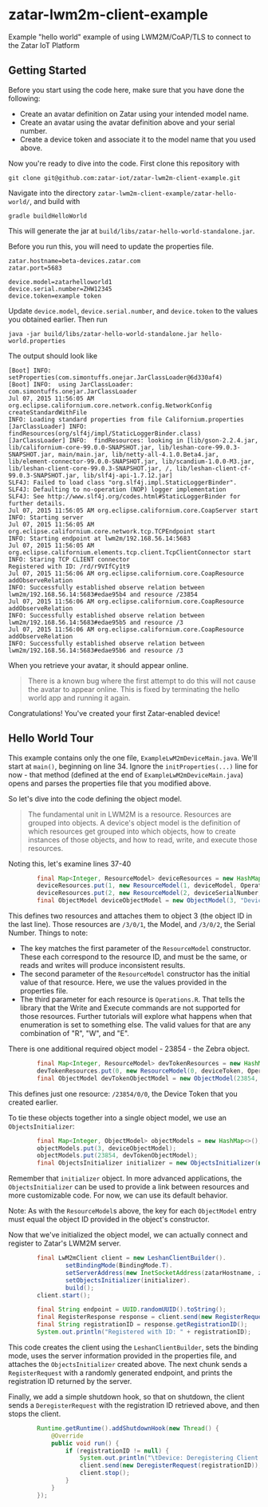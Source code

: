# zatar-lwm2m-client-example
Example "hello world" example of using LWM2M/CoAP/TLS to connect to the Zatar IoT Platform

## Getting Started
Before you start using the code here, make sure that you have done the following:
* Create an avatar definition on Zatar using your intended model name.
* Create an avatar using the avatar definition above and your serial number.
* Create a device token and associate it to the model name that you used above.

Now you're ready to dive into the code. First clone this repository with

```
git clone git@github.com:zatar-iot/zatar-lwm2m-client-example.git
```

Navigate into the directory ```zatar-lwm2m-client-example/zatar-hello-world/```, and build with

```
gradle buildHelloWorld
```

This will generate the jar at ```build/libs/zatar-hello-world-standalone.jar```.

Before you run this, you will need to update the properties file.
```
zatar.hostname=beta-devices.zatar.com
zatar.port=5683

device.model=zatarhelloworld1
device.serial.number=ZHW12345
device.token=example token
```

Update ```device.model```, ```device.serial.number```, and ```device.token``` to the values you obtained earlier. Then run
```
java -jar build/libs/zatar-hello-world-standalone.jar hello-world.properties
```

The output should look like
```
[Boot] INFO:  setProperties(com.simontuffs.onejar.JarClassLoader@6d330af4)
[Boot] INFO:  using JarClassLoader: com.simontuffs.onejar.JarClassLoader
Jul 07, 2015 11:56:05 AM org.eclipse.californium.core.network.config.NetworkConfig createStandardWithFile
INFO: Loading standard properties from file Californium.properties
[JarClassLoader] INFO:  findResources(org/slf4j/impl/StaticLoggerBinder.class)
[JarClassLoader] INFO:  findResources: looking in [lib/gson-2.2.4.jar, lib/californium-core-99.0.0-SNAPSHOT.jar, lib/leshan-core-99.0.3-SNAPSHOT.jar, main/main.jar, lib/netty-all-4.1.0.Beta4.jar, lib/element-connector-99.0.0-SNAPSHOT.jar, lib/scandium-1.0.0-M3.jar, lib/leshan-client-core-99.0.3-SNAPSHOT.jar, /, lib/leshan-client-cf-99.0.3-SNAPSHOT.jar, lib/slf4j-api-1.7.12.jar]
SLF4J: Failed to load class "org.slf4j.impl.StaticLoggerBinder".
SLF4J: Defaulting to no-operation (NOP) logger implementation
SLF4J: See http://www.slf4j.org/codes.html#StaticLoggerBinder for further details.
Jul 07, 2015 11:56:05 AM org.eclipse.californium.core.CoapServer start
INFO: Starting server
Jul 07, 2015 11:56:05 AM org.eclipse.californium.core.network.tcp.TCPEndpoint start
INFO: Starting endpoint at lwm2m/192.168.56.14:5683
Jul 07, 2015 11:56:05 AM org.eclipse.californium.elements.tcp.client.TcpClientConnector start
INFO: Staring TCP CLIENT connector
Registered with ID: /rd/r9VIfCy1t9
Jul 07, 2015 11:56:06 AM org.eclipse.californium.core.CoapResource addObserveRelation
INFO: Successfully established observe relation between lwm2m/192.168.56.14:5683#edae95b4 and resource /23854
Jul 07, 2015 11:56:06 AM org.eclipse.californium.core.CoapResource addObserveRelation
INFO: Successfully established observe relation between lwm2m/192.168.56.14:5683#edae95b5 and resource /3
Jul 07, 2015 11:56:06 AM org.eclipse.californium.core.CoapResource addObserveRelation
INFO: Successfully established observe relation between lwm2m/192.168.56.14:5683#edae95b6 and resource /3
```

When you retrieve your avatar, it should appear online.

> There is a known bug where the first attempt to do this will not cause the avatar to appear online. This is fixed by terminating the hello world app and running it again.

Congratulations! You've created your first Zatar-enabled device!

## Hello World Tour

This example contains only the one file, ```ExampleLwM2mDeviceMain.java```. We'll start at ```main()```, beginning on line 34. Ignore the ```initProperties(...)``` line for now - that method (defined at the end of ```ExampleLwM2mDeviceMain.java```) opens and parses the properties file that you modified above.

So let's dive into the code defining the object model.

> The fundamental unit in LWM2M is a resource. Resources are grouped into objects. A device's object model is the definition of which resources get grouped into which objects, how to create instances of those objects, and how to read, write, and execute those resources.

Noting this, let's examine lines 37-40
```java
		final Map<Integer, ResourceModel> deviceResources = new HashMap<Integer, ResourceModel>();
		deviceResources.put(1, new ResourceModel(1, deviceModel, Operations.R, false, false, Type.STRING, "", "", ""));
		deviceResources.put(2, new ResourceModel(2, deviceSerialNumber, Operations.R, false, false, Type.STRING, "", "", ""));
		final ObjectModel deviceObjectModel = new ObjectModel(3, "Device", "", false, true, deviceResources);
```

This defines two resources and attaches them to object 3 (the object ID in the last line). Those resources are ```/3/0/1```, the Model, and ```/3/0/2```, the Serial Number. Things to note:
* The key matches the first parameter of the ```ResourceModel``` constructor. These each correspond to the resource ID, and must be the same, or reads and writes will produce inconsistent results.
* The second parameter of the ```ResourceModel``` constructor has the initial value of that resource. Here, we use the values provided in the properties file.
* The third parameter for each resource is ```Operations.R```. That tells the library that the Write and Execute commands are not supported for those resources. Further tutorials will explore what happens when that enumeration is set to something else. The valid values for that are any combination of "R", "W", and "E".

There is one additional required object model - 23854 - the Zebra object.
```java
		final Map<Integer, ResourceModel> devTokenResources = new HashMap<Integer, ResourceModel>();
		devTokenResources.put(0, new ResourceModel(0, deviceToken, Operations.R, false, false, Type.STRING, "", "", ""));
		final ObjectModel devTokenObjectModel = new ObjectModel(23854, "Zatar Device Token", "", false, true, devTokenResources);
```

This defines just one resource: ```/23854/0/0```, the Device Token that you created earlier.

To tie these objects together into a single object model, we use an ```ObjectsInitializer```:
```java
		final Map<Integer, ObjectModel> objectModels = new HashMap<>();
		objectModels.put(3, deviceObjectModel);
		objectModels.put(23854, devTokenObjectModel);
		final ObjectsInitializer initializer = new ObjectsInitializer(new LwM2mModel(objectModels));
```

Remember that ```initializer``` object. In more advanced applications, the ```ObjectsInitializer``` can be used to provide a link between resources and more customizable code. For now, we can use its default behavior.

Note: As with the ```ResourceModel```s above, the key for each ```ObjectModel``` entry must equal the object ID provided in the object's constructor.

Now that we've initialized the object model, we can actually connect and register to Zatar's LWM2M server.
```java
		final LwM2mClient client = new LeshanClientBuilder().
				setBindingMode(BindingMode.T).
				setServerAddress(new InetSocketAddress(zatarHostname, zatarPort)).
				setObjectsInitializer(initializer).
				build();
		client.start();

		final String endpoint = UUID.randomUUID().toString();
		final RegisterResponse response = client.send(new RegisterRequest(endpoint));
		final String registrationID = response.getRegistrationID();
		System.out.println("Registered with ID: " + registrationID);
```

This code creates the client using the ```LeshanClientBuilder```, sets the binding mode, uses the server information provided in the properties file, and attaches the ```ObjectsInitializer``` created above. The next chunk sends a ```RegisterRequest``` with a randomly generated endpoint, and prints the registration ID returned by the server.

Finally, we add a simple shutdown hook, so that on shutdown, the client sends a ```DeregisterRequest``` with the registration ID retrieved above, and then stops the client.
```java
		Runtime.getRuntime().addShutdownHook(new Thread() {
			@Override
			public void run() {
				if (registrationID != null) {
					System.out.println("\tDevice: Deregistering Client '" + registrationID + "'");
					client.send(new DeregisterRequest(registrationID));
					client.stop();
				}
			}
		});
```
